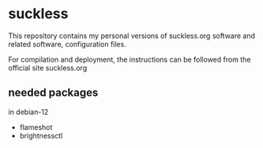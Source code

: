 # suckless
This repository contains my personal versions of suckless.org software
and related software, configuration files.

For compilation and deployment, the instructions can be followed from
the official site suckless.org

## needed packages
in debian-12

- flameshot
- brightnessctl

